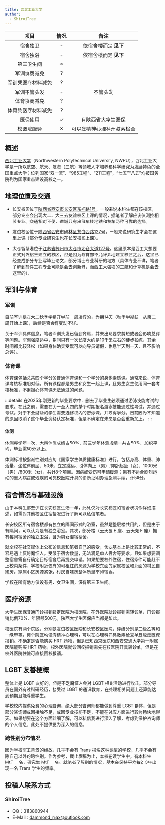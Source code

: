 ```yaml
---
title: 西北工业大学
author:
  - ShiroiTree
---
```


|        项目        | 情况 |     备注     |
| :----------------: | :--: | :----------: |
|      宿舍独卫      |  -   |  依宿舍楼而定 **见下**  |
|      宿舍独浴      |  -   |  依宿舍楼而定 **见下**  |
|     第三卫生间     |  ✗   |              |
|    军训协商减免    |  ?   |              |
| 军训凭医疗材料减免 |  ?   |              |
|    军训不管头发    |  -   | 不管头发 |
|    体育协商减免    |  ?   |              |
| 体育凭医疗材料减免 |  ？   |              |
|      医保使用      |  ✓   |   有陕西省大学生医保   |
|     校医院服务     |  ✗   |   可以在精神心理科开激素检查 |

## 概述

[西北工业大学](https://www.nwpu.edu.cn/)（Northwestern Polytechnical University, NWPU），西北工业大学是一所以航空、航天、航海（三航）等领域人才培养和科学研究为发展特色的全国重点大学；位列国家“双一流”、“985工程”、“211工程”，“七五”“八五”均被国务院列为国家重点建设高校之一。

## 地理位置及交通

- 长安校区位于[陕西省西安市长安区东祥路1号](https://amap.com/place/B001D04KRV)，一般来说本科生都在该校区，部分专业会出现大二、大三去友谊校区上课的情况，据笔者了解应该仅测控相关专业。交通相对不便，进城只有出租车转地铁和校车两种可靠的选择。

- 友谊校区位于[陕西省西安市碑林区友谊西路127号](https://amap.com/place/B001D07SN)，一般来说研究生才会在这里上课（部分专业研究生也在长安校区上课）。

- 太仓智慧港位于[江苏省苏州市太仓市太仓大道127号](https://amap.com/place/B0GRLALL7H)，这里原本是西工大想要正式对外招生建立的校区，但是因为教育部不允许异地建立校区之后，这里已经变成部分专业写毕业论文，部分博士专业科研的地方（具体专业不详，笔者了解到软件工程专业可能是会去创新港，而西工大强项的三航和计算机是会去这里的）。

## 军训与体育

### 军训

目前军训是在大二秋季学期开学前一周进行的，为期14天（秋季学期统一从第二周开始上课），后续是否会有变动不详。

关于军训具体信息，笔者军训头发已留到齐肩，并未出现要求剪短或者会影响总评等问题。军训强度适中，期间只有一次长度大约是10千米左右的徒步拉练，其余时间都比较轻松（如果身体确实受累可以向导员请假，休息半天到一天，且不影响总评）。

### 体育课

体育课包括总共四个学分的普通体育课和一个学分的身体素质课。通常来说，体育课考核标准相对低。所有课程都是男生和女生一起上课，且男生女生使用同一套考核标准，不用担心体育课无法通过的问题。

:::details
在2025年刚更新的毕业要求中，删去了毕业生必须通过游泳技能考试的要求。在此之前，需要在大一至大四的某个时期报名游泳技能通过性考试，并通过考试。对于不会游泳的学生需要选修校内的游泳课，并取得学分。目前因为不知道的原因取消了这个毕业资格认定标准，但是不确定在未来是否会重新加上。
:::

#### 体测

体测每学年一次，大四体测成绩占50%，前三学年体测成绩一共占50%，加权平均，毕业需50分以上。

体测标准按指派性别对应的《国家学生体质健康标准》进行，包括身高、体重、肺活量、坐位体前屈、50米、立定跳远、引体向上（男）/仰卧起坐（女）、1000米（男）/800米（女），共计8个项目。因病或受伤可申请缓测；患有不适合剧烈运动的重大病症或残疾的可凭校医院开具的诊断证明办理免测手续，计50分。

## 宿舍情况与基础设施

由于本科生都至少在长安校区生活一年，此处仅对长安校区的宿舍状况作详细描述，如需对其他校区住宿情况进行了解可以私信笔者。

长安校区所有宿舍楼都有独立的隔间形式的浴室，虽然是整层楼共用的，但是由于有隔间，可以认为是有独立浴室。其次，部分楼（云天苑 E 座、云天苑 F 座）拥有每间宿舍的独立卫浴，且为男女混宿宿舍。

就全校在社交媒体上公布的信息和笔者自己的感受，舍友基本上是比较正常的，不容易遇上反跨魔怔人。受限于宿舍数量，无法满足单人宿舍等要求，且如果想要调整宿舍需自行确定目标宿舍后再提交申请。如果想要校外住宿，住宿条件可能赶不上校内条件，学校附近仅有的可租住的房源为学校东面的家属校区和北面的村民自建房。家属小区房源紧张，村民自建房整体质量不如宿舍。

学校在所有地方仅设有男、女卫生间，没有第三卫生间。

## 医疗资源

大学生医保普通门诊报销指定医院为校医院，在外医院就诊报销需转诊单，门诊报销比例70%，年限额500元。陕西大学生医保应当都是如此。

校医院有两个院区，分别是友谊校区医院和长安校区医院，评级分别是二级乙等和一级甲等。两个院区均设有精神心理科，可以在心理科开具激素检查单且能走医保报销。不确定是否能购买 HRT 药物，但是已知西京医院和西安交通大学第一附属医院能购买 HRT 药物。校外医院就诊回校报销需先在校医院开具转诊单，但是在校外医院住院可直接回校报销。

## LGBT 友善梗概

整体上是 LGBT 友好的，但是不乏魔怔人会对 LGBT 相关活动进行攻击。部分导员在国外有过科研经历，接受过 LGBT 的通识教育，在处理相关问题上还算能达到预期且能尊重学生。

学校校内提供免费的心理咨询，绝大部分咨询师都能做到尊重 LGBT 群体，但是部分咨询师或因接触不足，或因专业技能不足，不能在对应方面进行较为畅快地聊天。如果想要在这个方面详细了解，可以私信我进行深入了解，考虑到保护咨询师的个人信息，此处不提供更为深入的信息。

### 跨性别分布情况

因为学校军工背景的缘故，几乎不会有 Trans 报名这种类型的学校，几乎不会有除自己以外的跨性别。作为参考，截止发稿为止，本校在读学生中，有本科生 MtF 一名，研究生 MtF 一名。就笔者了解到的情况，基本会保持平均每2-3年出现一名 Trans 学生的频率。

## 投稿人联系方式

### ShiroiTree

- QQ：3113860944
- E-Mail：<dammond_max@outlook.com>
